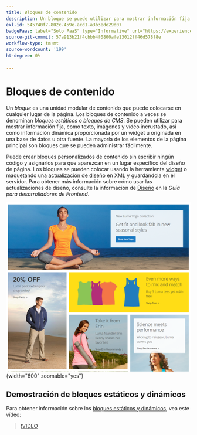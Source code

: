 ```yaml
---
title: Bloques de contenido
description: Un bloque se puede utilizar para mostrar información fija, como texto, imágenes y vídeo incrustado, así como información dinámica.
exl-id: 545740f7-802c-459e-acd1-a3b3ede29d07
badgePaas: label="Solo PaaS" type="Informative" url="https://experienceleague.adobe.com/es/docs/commerce/user-guides/product-solutions" tooltip="Se aplica solo a proyectos de Adobe Commerce en la nube (infraestructura PaaS administrada por Adobe) y a proyectos locales."
source-git-commit: 57a913b21f4cbbb4f0800afe13012ff46d578f8e
workflow-type: tm+mt
source-wordcount: '199'
ht-degree: 0%

---
```


# Bloques de contenido

Un _bloque_ es una unidad modular de contenido que puede colocarse en cualquier lugar de la página. Los bloques de contenido a veces se denominan _bloques estáticos_ o _bloques de CMS_. Se pueden utilizar para mostrar información fija, como texto, imágenes y vídeo incrustado, así como información dinámica proporcionada por un widget u originada en una base de datos u otra fuente. La mayoría de los elementos de la página principal son bloques que se pueden administrar fácilmente.

Puede crear bloques personalizados de contenido sin escribir ningún código y asignarlos para que aparezcan en un lugar específico del diseño de página. Los bloques se pueden colocar usando la herramienta [widget](widget-static-block.md) o maquetando una [actualización de diseño](layout-updates.md) en XML y guardándola en el servidor. Para obtener más información sobre cómo usar las actualizaciones de diseño, consulte la información de [Diseño][1] en la _Guía para desarrolladores de Frontend_.

![Bloques en la página principal de la tienda de muestra](./assets/storefront-blocks-home-page.png){width="600" zoomable="yes"}

## Demostración de bloques estáticos y dinámicos

Para obtener información sobre los [bloques estáticos y dinámicos](dynamic-blocks.md), vea este vídeo:

>[!VIDEO](https://video.tv.adobe.com/v/343783?quality=12&learn=on)

[1]: https://developer.adobe.com/commerce/frontend-core/guide/layouts/
